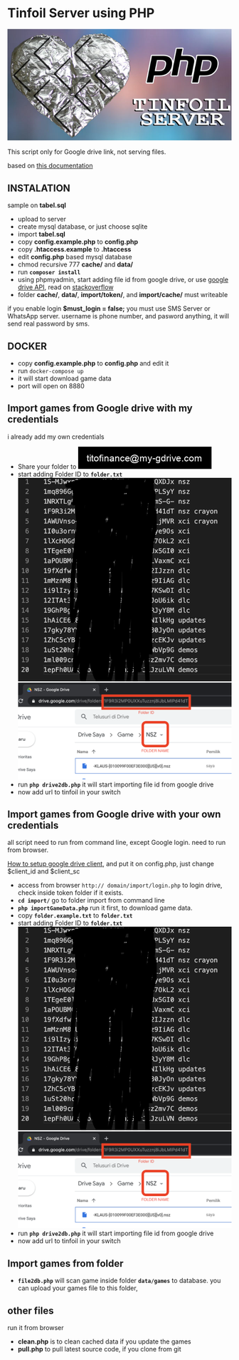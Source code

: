# Tinfoil Server using PHP

![PHP Tinfoil Server](php.tinfoil.server.jpg)

This script only for Google drive link, not serving files.

based on [this documentation](https://blawar.github.io/tinfoil/custom_index/)

## INSTALATION
sample on **tabel.sql**

- upload to server
- create mysql database, or just choose sqlite
- import **tabel.sql**
- copy **config.example.php** to **config.php**
- copy **.htaccess.example** to **.htaccess**
- edit **config.php** based mysql database
- chmod recursive 777 **cache/** and **data/**
- run **`composer install`**
- using phpmyadmin, start adding file id from google drive, or use [google drive API](https://developers.google.com/drive/api/v2/reference/files/list), read on [stackoverflow](https://stackoverflow.com/questions/24720075/how-to-get-list-of-files-by-folder-on-google-drive-api)
- folder **cache/**, **data/**, **import/token/**, and **import/cache/** must writeable


if you enable login **$must_login = false;** you must use SMS Server or WhatsApp server. username is phone number, and pasword anything, it will send real password by sms.

## DOCKER

- copy **config.example.php** to **config.php** and edit it
- run `docker-compose up`
- it will start download game data
- port will open on 8880

## Import games from Google drive with my credentials

i already add my own credentials

- Share your folder to ![titofinance](titofinance.png)
- start adding Folder ID to **`folder.txt`**
![example 1](import/folder.example.txt.1.png)
![example 2](import/folder.example.txt.2.png)
- run **`php drive2db.php`** it will start importing file id from google drive
- now add url to tinfoil in your switch

## Import games from Google drive with your own credentials

all script need to run from command line, except Google login. need to run from browser.

[How to setup google drive client](https://www.iperiusbackup.net/en/how-to-enable-google-drive-api-and-get-client-credentials/), and put it on config.php, just change $client_id and $client_sc

- access from browser `http:// domain/import/login.php` to login drive, check inside token folder if it exists.
- **`cd import/`** go to folder import from command line
- **`php importGameData.php`** run it first, to download game data.
- copy **`folder.example.txt`** to **`folder.txt`**
- start adding Folder ID to **`folder.txt`**
![example 1](import/folder.example.txt.1.png)
![example 2](import/folder.example.txt.2.png)
- run **`php drive2db.php`** it will start importing file id from google drive
- now add url to tinfoil in your switch

## Import games from folder

- **`file2db.php`** will scan game inside folder **`data/games`** to database. you can upload your games file to this folder,

## other files

run it from browser

- **clean.php** is to clean cached data if you update the games
- **pull.php** to pull latest source code, if you clone from git
